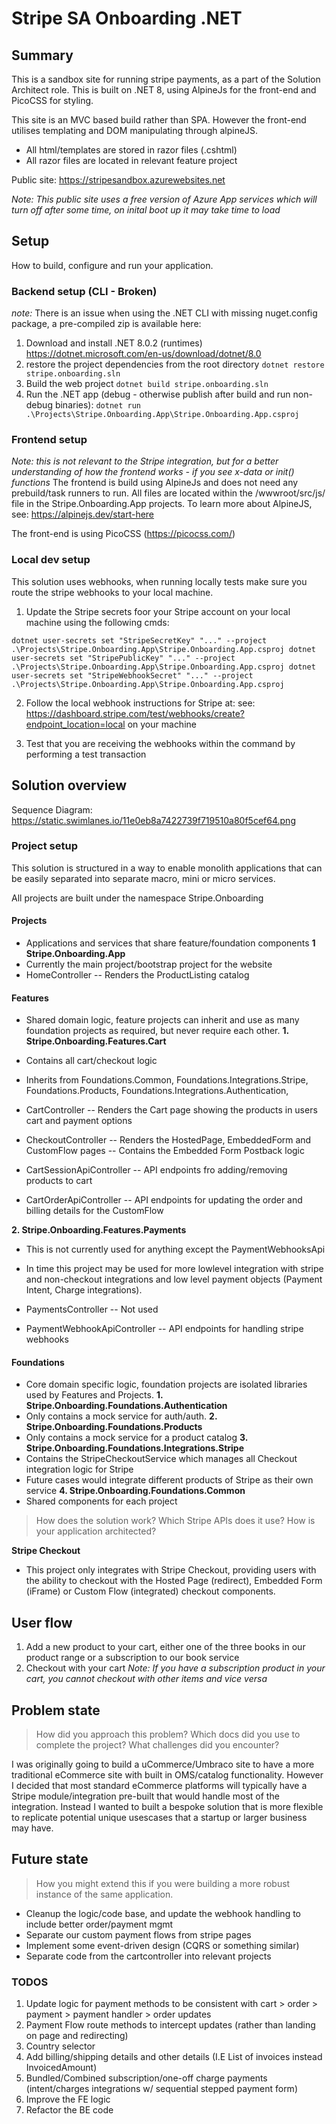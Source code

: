 # Stripe SA Onboarding .NET

## Summary
This is a sandbox site for running stripe payments, as a part of the Solution Architect role. This is built on .NET 8, using AlpineJs for the front-end and PicoCSS for styling.

This site is an MVC based build rather than SPA. However the front-end utilises templating and DOM manipulating through alpineJS.
- All html/templates are stored in razor files (.cshtml)
- All razor files are located in relevant feature project

Public site: https://stripesandbox.azurewebsites.net

*Note: This public site uses a free version of Azure App services which will turn off after some time, on inital boot up it may take time to load*

## Setup
How to build, configure and run your application.

### Backend setup (CLI - Broken)
*note:* There is an issue when using the .NET CLI with missing nuget.config package, a pre-compiled zip is available here:

1. Download and install .NET 8.0.2 (runtimes) https://dotnet.microsoft.com/en-us/download/dotnet/8.0
2. restore the project dependencies from the root directory
`dotnet restore stripe.onboarding.sln`
3. Build the web project 
`dotnet build stripe.onboarding.sln`
4. Run the .NET app (debug - otherwise publish after build and run non-debug binaries):
`dotnet run .\Projects\Stripe.Onboarding.App\Stripe.Onboarding.App.csproj`

### Frontend setup
*Note: this is not relevant to the Stripe integration, but for a better understanding of how the frontend works - if you see x-data or init() functions*
The frontend is build using AlpineJs and does not need any prebuild/task runners to run. All files are located within the /wwwroot/src/js/ file in the Stripe.Onboarding.App projects.
To learn more about AlpineJS, see: https://alpinejs.dev/start-here

The front-end is using PicoCSS (https://picocss.com/)


### Local dev setup
This solution uses webhooks, when running locally tests make sure you route the stripe webhooks to your local machine.

1. Update the Stripe secrets foor your Stripe account on your local machine using the following cmds:

`
dotnet user-secrets set "StripeSecretKey" "..." --project .\Projects\Stripe.Onboarding.App\Stripe.Onboarding.App.csproj
dotnet user-secrets set "StripePublicKey" "..." --project .\Projects\Stripe.Onboarding.App\Stripe.Onboarding.App.csproj
dotnet user-secrets set "StripeWebhookSecret" "..." --project .\Projects\Stripe.Onboarding.App\Stripe.Onboarding.App.csproj
`

2. Follow the local webhook instructions for Stripe at: see: https://dashboard.stripe.com/test/webhooks/create?endpoint_location=local on your machine

3. Test that you are receiving the webhooks within the command by performing a test transaction


## Solution overview

Sequence Diagram: https://static.swimlanes.io/11e0eb8a7422739f719510a80f5cef64.png

### Project setup
This solution is structured in a way to enable monolith applications that can be easily separated into separate macro, mini or micro services.

All projects are built under the namespace Stripe.Onboarding

#### Projects 
- Applications and services that share feature/foundation components
**1 Stripe.Onboarding.App**
- Currently the main project/bootstrap project for the website
- HomeController
-- Renders the ProductListing catalog

#### Features
- Shared domain logic, feature projects can inherit and use as many foundation projects as required, but never require each other.
**1. Stripe.Onboarding.Features.Cart**
- Contains all cart/checkout logic
- Inherits from Foundations.Common, Foundations.Integrations.Stripe, Foundations.Products, Foundations.Integrations.Authentication,

- CartController
-- Renders the Cart page showing the products in users cart and payment options

- CheckoutController
-- Renders the HostedPage, EmbeddedForm and CustomFlow pages
-- Contains the Embedded Form Postback logic

- CartSessionApiController
-- API endpoints fro adding/removing products to cart

- CartOrderApiController
-- API endpoints for updating the order and billing details for the CustomFlow 

**2. Stripe.Onboarding.Features.Payments**
- This is not currently used for anything except the PaymentWebhooksApi
- In time this project may be used for more lowlevel integration with stripe and non-checkout integrations and low level payment objects (Payment Intent, Charge integrations). 

- PaymentsController
-- Not used

- PaymentWebhookApiController
-- API endpoints for handling stripe webhooks

#### Foundations
- Core domain specific logic, foundation projects are isolated libraries used by Features and Projects.
**1. Stripe.Onboarding.Foundations.Authentication**
- Only contains a mock service for auth/auth.
**2. Stripe.Onboarding.Foundations.Products**
- Only contains a mock service for a product catalog
**3. Stripe.Onboarding.Foundations.Integrations.Stripe**
- Contains the StripeCheckoutService which manages all Checkout integration logic for Stripe
- Future cases would integrate different products of Stripe as their own service
**4. Stripe.Onboarding.Foundations.Common**
- Shared components for each project

> How does the solution work? Which Stripe APIs does it use? How is your application architected?

**Stripe Checkout**
- This project only integrates with Stripe Checkout, providing users with the ability to checkout with the Hosted Page (redirect), Embedded Form (iFrame) or Custom Flow (integrated) checkout components.

## User flow
1. Add a new product to your cart, either one of the three books in our product range or a subscription to our book service
2. Checkout with your cart
*Note: If you have a subscription product in your cart, you cannot checkout with other items and vice versa*

## Problem state
> How did you approach this problem? Which docs did you use to complete the project? What challenges did you encounter?

I was originally going to build a uCommerce/Umbraco site to have a more traditional eCommerce site with built in OMS/catalog functionality. However I decided that most standard eCommerce platforms will typically have a Stripe module/integration pre-built that would handle most of the integration. Instead I wanted to built a bespoke solution that is more flexible to replicate potential unique usescases that a startup or larger business may have.

## Future state
> How you might extend this if you were building a more robust instance of the same application.

- Cleanup the logic/code base, and update the webhook handling to include better order/payment mgmt
- Separate our custom payment flows from stripe pages
- Implement some event-driven design (CQRS or something similar)
- Separate code from the cartcontroller into relevant projects

### TODOS
1. Update logic for payment methods to be consistent with cart > order > payment > payment handler > order updates
2. Payment Flow route methods to intercept updates (rather than landing on page and redirecting)
3. Country selector
4. Add billing/shipping details and other details (I.E List of invoices instead InvoicedAmount)
4. Bundled/Combined subscription/one-off charge payments (intent/charges integrations w/ sequential stepped payment form)
6. Improve the FE logic
7. Refactor the BE code
